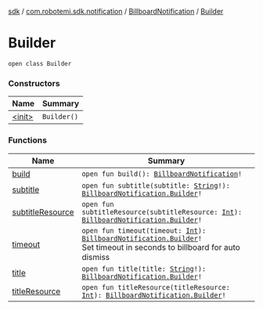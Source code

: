 [sdk](../../../index.md) / [com.robotemi.sdk.notification](../../index.md) / [BillboardNotification](../index.md) / [Builder](./index.md)

# Builder

`open class Builder`

### Constructors

| Name | Summary |
|---|---|
| [&lt;init&gt;](-init-.md) | `Builder()` |

### Functions

| Name | Summary |
|---|---|
| [build](build.md) | `open fun build(): `[`BillboardNotification`](../index.md)`!` |
| [subtitle](subtitle.md) | `open fun subtitle(subtitle: `[`String`](https://kotlinlang.org/api/latest/jvm/stdlib/kotlin/-string/index.html)`!): `[`BillboardNotification.Builder`](./index.md)`!` |
| [subtitleResource](subtitle-resource.md) | `open fun subtitleResource(subtitleResource: `[`Int`](https://kotlinlang.org/api/latest/jvm/stdlib/kotlin/-int/index.html)`): `[`BillboardNotification.Builder`](./index.md)`!` |
| [timeout](timeout.md) | `open fun timeout(timeout: `[`Int`](https://kotlinlang.org/api/latest/jvm/stdlib/kotlin/-int/index.html)`): `[`BillboardNotification.Builder`](./index.md)`!`<br>Set timeout in seconds to billboard for auto dismiss |
| [title](title.md) | `open fun title(title: `[`String`](https://kotlinlang.org/api/latest/jvm/stdlib/kotlin/-string/index.html)`!): `[`BillboardNotification.Builder`](./index.md)`!` |
| [titleResource](title-resource.md) | `open fun titleResource(titleResource: `[`Int`](https://kotlinlang.org/api/latest/jvm/stdlib/kotlin/-int/index.html)`): `[`BillboardNotification.Builder`](./index.md)`!` |
